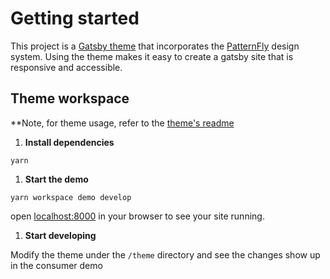 # Getting started

This project is a [Gatsby theme](https://www.gatsbyjs.org/docs/themes/what-are-gatsby-themes/) that incorporates the [PatternFly](https://www.patternfly.org/v4/) design system. Using the theme makes it easy to create a gatsby site that is responsive and accessible.

## Theme workspace

**Note, for theme usage, refer to the [theme's readme](theme/README.md)

1. **Install dependencies**
  ```
  yarn
  ```

1. **Start the demo**
  ```
  yarn workspace demo develop
  ```
  open [localhost:8000](//localhost:8000) in your browser to see your site running.

1. **Start developing**

  Modify the theme under the `/theme` directory and see the changes show up in the consumer demo
